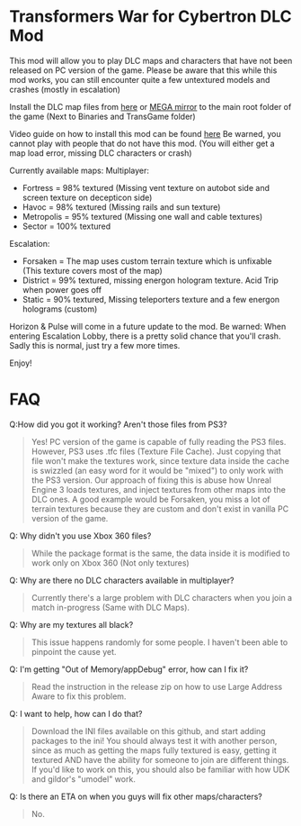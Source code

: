 # Transformers War for Cybertron DLC Mod
This mod will allow you to play DLC maps and characters that have not been released on PC version of the game.
Please be aware that this while this mod works, you can still encounter quite a few untextured models and crashes (mostly in escalation)


Install the DLC map files from [here](https://drive.google.com/file/d/11DrSsPgr3v184TSkBMwunvw6nmiiBI8W/view?usp=sharing) or [MEGA mirror](https://mega.nz/file/4x1HBC4b#4MiQtilm5ZDzPzrjnxxIxcvlIksPH09GLm4uQxRmFbo) to the main root folder of the game (Next to Binaries and TransGame folder)

Video guide on how to install this mod can be found [here](https://www.youtube.com/watch?v=x4htr8eVzZE)
Be warned, you cannot play with people that do not have this mod. (You will either get a map load error, missing DLC characters or crash)

Currently available maps:
Multiplayer:
- Fortress = 98% textured (Missing vent texture on autobot side and screen texture on decepticon side)
- Havoc = 98% textured (Missing rails and sun texture)
- Metropolis = 95% textured (Missing one wall and cable textures)
- Sector = 100% textured

Escalation:
- Forsaken = The map uses custom terrain texture which is unfixable (This texture covers most of the map)
- District = 99% textured, missing energon hologram texture. Acid Trip when power goes off
- Static = 90% textured, Missing teleporters texture and a few energon holograms (custom)


Horizon & Pulse will come in a future update to the mod.
Be warned: When entering Escalation Lobby, there is a pretty solid chance that you'll crash. Sadly this is normal, just try a few more times.

Enjoy!

#  FAQ

Q:How did you got it working? Aren't those files from PS3?
> Yes! PC version of the game is capable of fully reading the PS3 files. However, PS3 uses .tfc files (Texture File Cache). Just copying that file won't make the textures work, since texture data inside the cache is swizzled (an easy word for it would be "mixed") to only work with the PS3 version.
Our approach of fixing this is abuse how Unreal Engine 3 loads textures, and inject textures from other maps into the DLC ones. A good example would be Forsaken, you miss a lot of terrain textures because they are custom and don't exist in vanilla PC version of the game.

Q: Why didn't you use Xbox 360 files?
> While the package format is the same, the data inside it is modified to work only on Xbox 360 (Not only textures)

Q: Why are there no DLC characters available in multiplayer?
> Currently there's a large problem with DLC characters when you join a match in-progress (Same with DLC Maps). 

Q: Why are my textures all black?
> This issue happens randomly for some people. I haven't been able to pinpoint the cause yet.

Q: I'm getting "Out of Memory/appDebug" error, how can I fix it?
> Read the instruction in the release zip on how to use Large Address Aware to fix this problem.

Q: I want to help, how can I do that?
> Download the INI files available on this github, and start adding packages to the ini! You should always test it with another person, since as much as getting the maps fully textured is easy, getting it textured AND have the ability for someone to join are different things. If you'd like to work on this, you should also be familiar with how UDK and gildor's "umodel" work.

Q: Is there an ETA on when you guys will fix other maps/characters?
> No.
